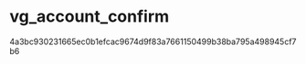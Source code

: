 vg_account_confirm
==================
4a3bc930231665ec0b1efcac9674d9f83a7661150499b38ba795a498945cf7b6
